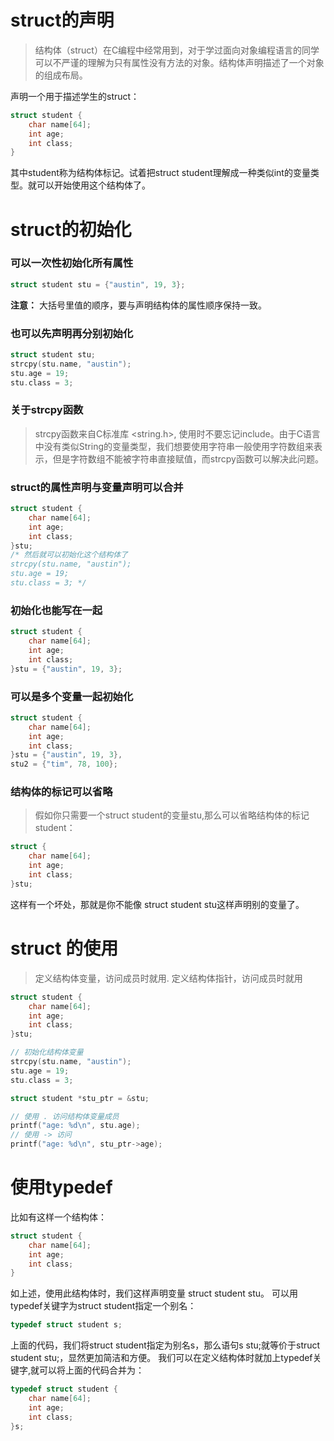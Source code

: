 # struct的声明
> 结构体（struct）在C编程中经常用到，对于学过面向对象编程语言的同学可以不严谨的理解为只有属性没有方法的对象。结构体声明描述了一个对象的组成布局。

声明一个用于描述学生的struct：

```c
struct student {
    char name[64];
    int age;
    int class;
}
```
其中student称为结构体标记。试着把struct student理解成一种类似int的变量类型。就可以开始使用这个结构体了。
#  struct的初始化
### 可以一次性初始化所有属性
```c
struct student stu = {"austin", 19, 3};
```
**注意：**
大括号里值的顺序，要与声明结构体的属性顺序保持一致。
### 也可以先声明再分别初始化
```c
struct student stu;
strcpy(stu.name, "austin");
stu.age = 19;
stu.class = 3;
```
### 关于strcpy函数
> strcpy函数来自C标准库 <string.h>, 使用时不要忘记include。由于C语言中没有类似String的变量类型，我们想要使用字符串一般使用字符数组来表示，但是字符数组不能被字符串直接赋值，而strcpy函数可以解决此问题。

### struct的属性声明与变量声明可以合并
```c
struct student {
    char name[64];
    int age;
    int class;
}stu;
/* 然后就可以初始化这个结构体了
strcpy(stu.name, "austin");
stu.age = 19;
stu.class = 3; */
```
### 初始化也能写在一起
```c
struct student {
    char name[64];
    int age;
    int class;
}stu = {"austin", 19, 3};
```
### 可以是多个变量一起初始化
```c
struct student {
    char name[64];
    int age;
    int class;
}stu = {"austin", 19, 3},
stu2 = {"tim", 78, 100};
```
### 结构体的标记可以省略
> 假如你只需要一个struct student的变量stu,那么可以省略结构体的标记student：
```c
struct {
    char name[64];
    int age;
    int class;
}stu;
```
 这样有一个坏处，那就是你不能像 struct student stu这样声明别的变量了。

# struct 的使用
> 定义结构体变量，访问成员时就用.
定义结构体指针，访问成员时就用
```c
struct student {
    char name[64];
    int age;
    int class;
}stu;

// 初始化结构体变量
strcpy(stu.name, "austin");
stu.age = 19;
stu.class = 3;

struct student *stu_ptr = &stu;

// 使用 . 访问结构体变量成员
printf("age: %d\n", stu.age);
// 使用 -> 访问
printf("age: %d\n", stu_ptr->age);
```
# 使用typedef
比如有这样一个结构体：
```c
struct student {
    char name[64];
    int age;
    int class;
}
```
如上述，使用此结构体时，我们这样声明变量 struct student stu。
可以用typedef关键字为struct student指定一个别名：
```c
typedef struct student s;
```
上面的代码，我们将struct student指定为别名s，那么语句s stu;就等价于struct student stu;，显然更加简洁和方便。
我们可以在定义结构体时就加上typedef关键字,就可以将上面的代码合并为：
```c
typedef struct student {
    char name[64];
    int age;
    int class;
}s;
```



